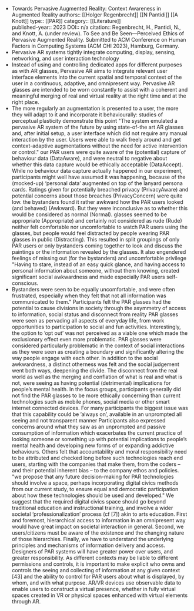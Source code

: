- Towards Pervasive Augmented Reality: Context Awareness in Augmented Reality
  authors:: [[Holger Regenbrecht]] [[N Pantidi]] [[A Knott]] 
  type::  [[PAR]] 
  category:: [[Literature]]  
  published-year:: 2023
  DOI:: n/a
  citation:: Regenbrecht, H., Pantidi, N., and Knott, A. (under review). To See and Be Seen—Perceived Ethics of Pervasive Augmented Reality. Submitted to ACM Conference on Human Factors in Computing Systems (ACM CHI 2023), Hamburg, Germany.
- Pervasive AR systems tightly integrate computing, display, sensing, networking, and user interaction technology
- Instead of using and controlling dedicated apps for different purposes as with AR glasses, Pervasive AR aims to integrate relevant user interface elements into the current spatial and temporal context of the user in a continuous, adaptive, and omnipresent way. Pervasive AR glasses are intended to be worn constantly to assist with a coherent and meaningful merging of real and virtual reality at the right time and at the right place.
- The more regularly an augmentation is presented to a user, the more they will adapt to it and incorporate it behaviourally: studies of perceptual plasticity demonstrate this point
  "The system emulated a pervasive AR system of the future by using state-of-the art 
  AR glasses and, after initial setup, a user interface which did not require any manual interaction by the user. Users were able to walk freely around and get context-adaptive augmentations without the need for active intervention or control."
  our PAR users were quite aware of the (potential) capture of behaviour data (DataAware), and were neutral to negative about whether this data capture would be ethically acceptable (DataAccept). While no behaviour data capture actually happened in our experiment, participants might well have assumed it was happening, because of the (mocked-up) ‘personal data’ augmented on top of the lanyard persona cards.
  Ratings given for potentially breached privacy (PrivacyAware) and potential concerns about those breaches (PrivacyConcern) were quite low.
  the bystanders found it rather awkward how the PAR users looked (and behaved) (Awkward). But they were inconclusive as to whether this would be considered as normal (Normal).
  glasses seemed to be appropriate (Appropriate) and certainly not considered as rude (Rude)
  neither felt comfortable nor uncomfortable to watch PAR users using the glasses, but people would feel distracted by people wearing PAR glasses in public (Distracting).
  This resulted in split groupings of only PAR users or only bystanders coming together to look and discuss the paintings or the information revealed by the glasses. It also engendered feelings of missing out (for the bystanders) and uncomfortable privilege
  "Having to stare, instead of an easy quick glance, and having access to personal information about someone, without them knowing, created significant social awkwardness and made especially PAR users self-conscious.
- Bystanders were seen to be equally uncomfortable, and were often frustrated, especially when they felt that not all information was communicated to them."
  Participants felt the PAR glasses had the potential to cause divisions in society through the asymmetry of access to information, social status and disconnect from reality
  PAR glasses were seen as pervading all aspects of everyday life, from work opportunities to participation to social and fun activities. Interestingly, the option to ’opt out’ was not perceived as a viable one which made the exclusionary effect even more problematic.
  PAR glasses were considered particularly problematic in the context of social interactions as they were seen as creating a boundary and significantly altering the way people engage with each other.
  In addition to the social awkwardness, a distinct otherness was felt and the social judgement went both ways, deepening the divide.
  The disconnect from the real world as well as the merging and conflation of what is real and what is not, were seeing as having potential (detrimental) implications for people’s mental health.
  In the focus groups, participants generally did not find the PAR glasses to be more ethically concerning than current technologies such as mobile phones, social media or other smart internet connected devices.
  For many participants the biggest issue was that this capability could be ’always on’, available in an unprompted all seeing and not transparent manner
  Participants also expressed concerns around what they saw as an unprompted and passive consumption of information which exacerbates the current practice of looking someone or something up with potential implications to people’s mental health and developing new forms of or expanding addictive behaviours.
  Others felt that accountability and moral responsibility need to be attributed and checked long before such technologies reach end users, starting with the companies that make them, from the coders – and their potential inherent bias – to the company ethos and policies.
  "we propose that any future decision-making for PAR technologies should involve a
  space, perhaps incorporating digital civics methods from our current study, to ensure equal and democratic participation about how these technologies should be used and developed."
  We suggest that the required digital civics space should go beyond traditional education and instructional training, and involve a wider societal ‘professionalization’ process (cf [7]) akin to arts education.
  First and foremost, hierarchical access to information in an omnipresent way would have great impact on societal interaction in general. Second, we users/citizens must be aware of the existence and the changing nature of those hierarchies. Finally, we have to understand the underlying principles and mechanisms of information delivery and access.
  Designers of PAR systems will have greater power over users, and greater responsibility.
  As different contexts may be liable to different permissions and controls, it is important to make explicit who owns and controls the seeing and collecting of information at any given context [43] and the ability to control for PAR users about what is displayed, by whom, and with what purpose.
  AR/VR devices use observable data to enable users to construct a virtual presence, whether in fully virtual spaces created in VR or physical spaces enhanced with virtual elements through AR.